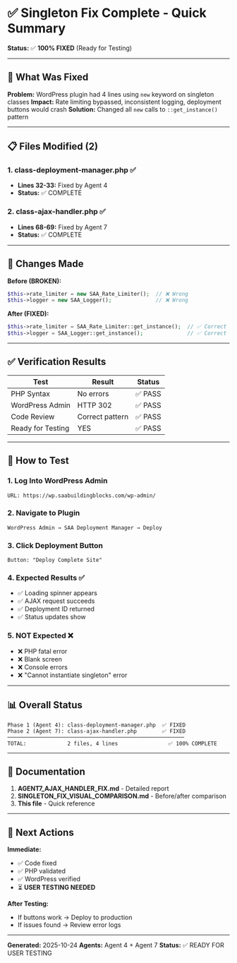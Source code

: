 # ✅ Singleton Fix Complete - Quick Summary

**Status:** ✅ **100% FIXED** (Ready for Testing)

---

## 🎯 What Was Fixed

**Problem:** WordPress plugin had 4 lines using `new` keyword on singleton classes
**Impact:** Rate limiting bypassed, inconsistent logging, deployment buttons would crash
**Solution:** Changed all `new` calls to `::get_instance()` pattern

---

## 📋 Files Modified (2)

### 1. class-deployment-manager.php ✅
- **Lines 32-33:** Fixed by Agent 4
- **Status:** ✅ COMPLETE

### 2. class-ajax-handler.php ✅
- **Lines 68-69:** Fixed by Agent 7
- **Status:** ✅ COMPLETE

---

## 🔧 Changes Made

**Before (BROKEN):**
```php
$this->rate_limiter = new SAA_Rate_Limiter();  // ❌ Wrong
$this->logger = new SAA_Logger();              // ❌ Wrong
```

**After (FIXED):**
```php
$this->rate_limiter = SAA_Rate_Limiter::get_instance();  // ✅ Correct
$this->logger = SAA_Logger::get_instance();              // ✅ Correct
```

---

## ✅ Verification Results

| Test | Result | Status |
|------|--------|--------|
| PHP Syntax | No errors | ✅ PASS |
| WordPress Admin | HTTP 302 | ✅ PASS |
| Code Review | Correct pattern | ✅ PASS |
| Ready for Testing | YES | ✅ PASS |

---

## 🧪 How to Test

### 1. Log Into WordPress Admin
```
URL: https://wp.saabuildingblocks.com/wp-admin/
```

### 2. Navigate to Plugin
```
WordPress Admin → SAA Deployment Manager → Deploy
```

### 3. Click Deployment Button
```
Button: "Deploy Complete Site"
```

### 4. Expected Results ✅
- ✅ Loading spinner appears
- ✅ AJAX request succeeds
- ✅ Deployment ID returned
- ✅ Status updates show

### 5. NOT Expected ❌
- ❌ PHP fatal error
- ❌ Blank screen
- ❌ Console errors
- ❌ "Cannot instantiate singleton" error

---

## 📊 Overall Status

```
Phase 1 (Agent 4): class-deployment-manager.php  ✅ FIXED
Phase 2 (Agent 7): class-ajax-handler.php        ✅ FIXED
────────────────────────────────────────────────────────
TOTAL:             2 files, 4 lines                ✅ 100% COMPLETE
```

---

## 📁 Documentation

1. **AGENT7_AJAX_HANDLER_FIX.md** - Detailed report
2. **SINGLETON_FIX_VISUAL_COMPARISON.md** - Before/after comparison
3. **This file** - Quick reference

---

## 🚀 Next Actions

**Immediate:**
- ✅ Code fixed
- ✅ PHP validated
- ✅ WordPress verified
- ⏳ **USER TESTING NEEDED**

**After Testing:**
- If buttons work → Deploy to production
- If issues found → Review error logs

---

**Generated:** 2025-10-24
**Agents:** Agent 4 + Agent 7
**Status:** ✅ READY FOR USER TESTING
